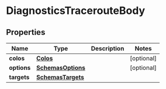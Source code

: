 # DiagnosticsTracerouteBody

## Properties
Name | Type | Description | Notes
------------ | ------------- | ------------- | -------------
**colos** | [**Colos**](Colos.md) |  |  [optional]
**options** | [**SchemasOptions**](SchemasOptions.md) |  |  [optional]
**targets** | [**SchemasTargets**](SchemasTargets.md) |  | 
